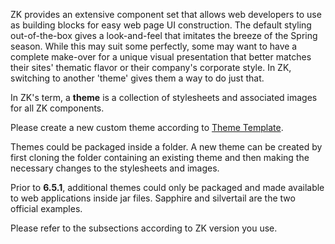 ZK provides an extensive component set that allows web developers to use
as building blocks for easy web page UI construction. The default
styling out-of-the-box gives a look-and-feel that imitates the breeze of
the Spring season. While this may suit some perfectly, some may want to
have a complete make-over for a unique visual presentation that better
matches their sites' thematic flavor or their company's corporate style.
In ZK, switching to another 'theme' gives them a way to do just that.

In ZK's term, a **theme** is a collection of stylesheets and associated
images for all ZK components.

Please create a new custom theme according to [Theme Template](/zk_dev_ref/theming_and_styling/theme_template).

Themes could be packaged inside a folder. A new theme can be created by
first cloning the folder containing an existing theme and then making
the necessary changes to the stylesheets and images.

Prior to **6.5.1**, additional themes could only be packaged and made
available to web applications inside jar files. Sapphire and silvertail
are the two official examples.

Please refer to the subsections according to ZK version you use.
